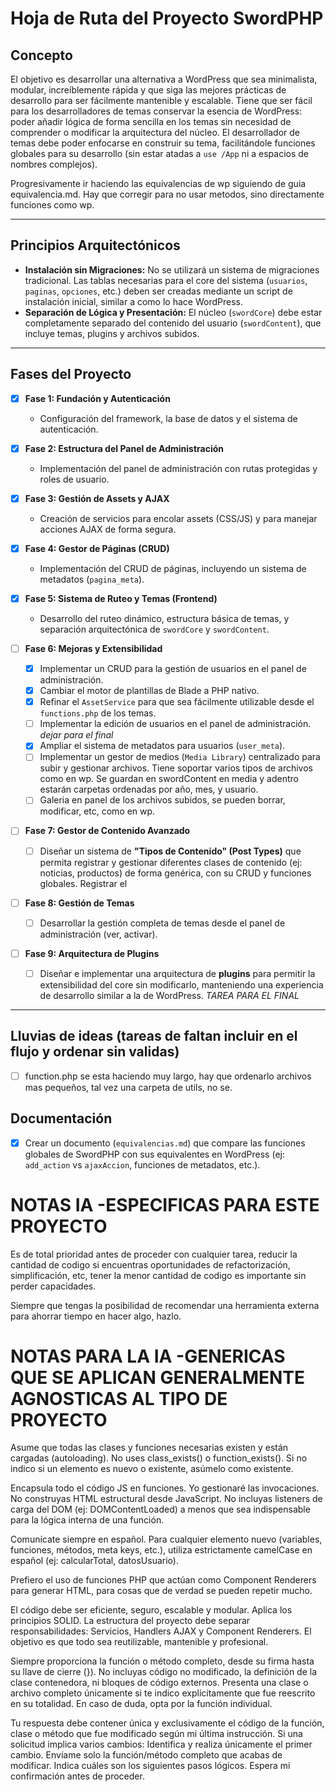 # Hoja de Ruta del Proyecto SwordPHP

## Concepto
El objetivo es desarrollar una alternativa a WordPress que sea minimalista, modular, increíblemente rápida y que siga las mejores prácticas de desarrollo para ser fácilmente mantenible y escalable. Tiene que ser fácil para los desarrolladores de temas conservar la esencia de WordPress: poder añadir lógica de forma sencilla en los temas sin necesidad de comprender o modificar la arquitectura del núcleo. El desarrollador de temas debe poder enfocarse en construir su tema, facilitándole funciones globales para su desarrollo (sin estar atadas a `use /App` ni a espacios de nombres complejos).

Progresivamente ir haciendo las equivalencias de wp siguiendo de guia equivalencia.md. Hay que corregir para no usar metodos, sino directamente funciones como wp.

---

## Principios Arquitectónicos
- **Instalación sin Migraciones:** No se utilizará un sistema de migraciones tradicional. Las tablas necesarias para el core del sistema (`usuarios`, `paginas`, `opciones`, etc.) deben ser creadas mediante un script de instalación inicial, similar a como lo hace WordPress.
- **Separación de Lógica y Presentación:** El núcleo (`swordCore`) debe estar completamente separado del contenido del usuario (`swordContent`), que incluye temas, plugins y archivos subidos.

---

## Fases del Proyecto

- [x] **Fase 1: Fundación y Autenticación**
    - Configuración del framework, la base de datos y el sistema de autenticación.

- [x] **Fase 2: Estructura del Panel de Administración**
    - Implementación del panel de administración con rutas protegidas y roles de usuario.

- [x] **Fase 3: Gestión de Assets y AJAX**
    - Creación de servicios para encolar assets (CSS/JS) y para manejar acciones AJAX de forma segura.

- [x] **Fase 4: Gestor de Páginas (CRUD)**
    - Implementación del CRUD de páginas, incluyendo un sistema de metadatos (`pagina_meta`).

- [x] **Fase 5: Sistema de Ruteo y Temas (Frontend)**
    - Desarrollo del ruteo dinámico, estructura básica de temas, y separación arquitectónica de `swordCore` y `swordContent`.

- [ ] **Fase 6: Mejoras y Extensibilidad**
    - [x] Implementar un CRUD para la gestión de usuarios en el panel de administración.
    - [x] Cambiar el motor de plantillas de Blade a PHP nativo.
    - [x] Refinar el `AssetService` para que sea fácilmente utilizable desde el `functions.php` de los temas.
    - [ ] Implementar la edición de usuarios en el panel de administración. *dejar para el final*
    - [x] Ampliar el sistema de metadatos para usuarios (`user_meta`).
    - [ ] Implementar un gestor de medios (`Media Library`) centralizado para subir y gestionar archivos. Tiene soportar varios tipos de archivos como en wp. Se guardan en swordContent en media y adentro estarán carpetas ordenadas por año, mes, y usuario.
    - [ ] Galeria en panel de los archivos subidos, se pueden borrar, modificar, etc, como en wp. 
    
- [ ] **Fase 7: Gestor de Contenido Avanzado**
    - [ ] Diseñar un sistema de **"Tipos de Contenido" (Post Types)** que permita registrar y gestionar diferentes clases de contenido (ej: noticias, productos) de forma genérica, con su CRUD y funciones globales. Registrar el 

- [ ] **Fase 8: Gestión de Temas**
    - [ ] Desarrollar la gestión completa de temas desde el panel de administración (ver, activar).

- [ ] **Fase 9: Arquitectura de Plugins**
    - [ ] Diseñar e implementar una arquitectura de **plugins** para permitir la extensibilidad del core sin modificarlo, manteniendo una experiencia de desarrollo similar a la de WordPress. *TAREA PARA EL FINAL*

---

## Lluvias de ideas (tareas de faltan incluir en el flujo y ordenar sin validas)

- [ ] function.php se esta haciendo muy largo, hay que ordenarlo archivos mas pequeños, tal vez una carpeta de utils, no se. 

## Documentación
- [x] Crear un documento (`equivalencias.md`) que compare las funciones globales de SwordPHP con sus equivalentes en WordPress (ej: `add_action` vs `ajaxAccion`, funciones de metadatos, etc.).


# NOTAS IA -ESPECIFICAS PARA ESTE PROYECTO

Es de total prioridad antes de proceder con cualquier tarea, reducir la cantidad de codigo si encuentras oportunidades de refactorización, simplificación, etc, tener la menor cantidad de codigo es importante sin perder capacidades.

Siempre que tengas la posibilidad de recomendar una herramienta externa para ahorrar tiempo en hacer algo, hazlo.

# NOTAS PARA LA IA -GENERICAS QUE SE APLICAN GENERALMENTE AGNOSTICAS AL TIPO DE PROYECTO

Asume que todas las clases y funciones necesarias existen y están cargadas (autoloading). No uses class_exists() o function_exists(). Si no indico si un elemento es nuevo o existente, asúmelo como existente.

Encapsula todo el código JS en funciones. Yo gestionaré las invocaciones. No construyas HTML estructural desde JavaScript. No incluyas listeners de carga del DOM (ej: DOMContentLoaded) a menos que sea indispensable para la lógica interna de una función.

Comunícate siempre en español. Para cualquier elemento nuevo (variables, funciones, métodos, meta keys, etc.), utiliza estrictamente camelCase en español (ej: calcularTotal, datosUsuario).

Prefiero el uso de funciones PHP que actúan como Component Renderers para generar HTML, para cosas que de verdad se pueden repetir mucho.

El código debe ser eficiente, seguro, escalable y modular. Aplica los principios SOLID. La estructura del proyecto debe separar responsabilidades: Servicios, Handlers AJAX y Component Renderers. El objetivo es que todo sea reutilizable, mantenible y profesional.

Siempre proporciona la función o método completo, desde su firma hasta su llave de cierre (}). No incluyas código no modificado, la definición de la clase contenedora, ni bloques de código externos. Presenta una clase o archivo completo únicamente si te indico explícitamente que fue reescrito en su totalidad. En caso de duda, opta por la función individual.

Tu respuesta debe contener única y exclusivamente el código de la función, clase o método que fue modificado según mi última instrucción. Si una solicitud implica varios cambios: Identifica y realiza únicamente el primer cambio. Envíame solo la función/método completo que acabas de modificar. Indica cuáles son los siguientes pasos lógicos. Espera mi confirmación antes de proceder.